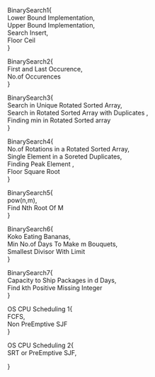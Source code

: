 BinarySearch1{  
Lower Bound Implementation,  
Upper Bound Implementation,  
Search Insert,  
Floor Ceil  
}  

BinarySearch2{  
First and Last Occurence,  
No.of Occurences  
}  

BinarySearch3{  
Search in Unique Rotated Sorted Array,  
Search in Rotated Sorted Array with Duplicates ,    
Finding min in Rotated Sorted array  
}

BinarySearch4{  
No.of Rotations in a  Rotated Sorted Array,  
Single Element in a Soreted Duplicates,  
Finding Peak Element  ,   
Floor Square Root  
}

BinarySearch5{  
pow(n,m),  
Find Nth Root Of M  
}  

BinarySearch6{  
Koko Eating Bananas,  
Min No.of Days To Make m Bouquets,   
Smallest Divisor With Limit  
}

BinarySearch7{  
Capacity to Ship Packages in d Days,   
Find kth Positive Missing Integer  
}  

OS CPU Scheduling 1{  
FCFS,  
Non PreEmptive SJF  
}

OS CPU Scheduling 2{  
SRT or PreEmptive SJF,   

}
